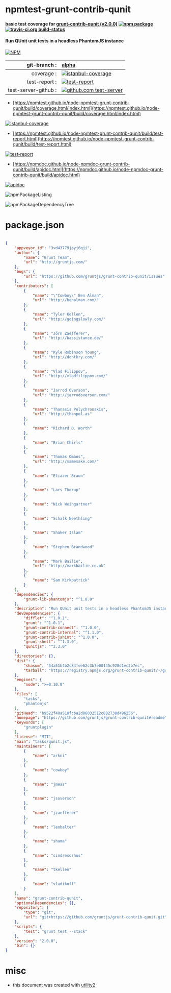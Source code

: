 # npmtest-grunt-contrib-qunit

#### basic test coverage for  [grunt-contrib-qunit (v2.0.0)](https://github.com/gruntjs/grunt-contrib-qunit#readme)  [![npm package](https://img.shields.io/npm/v/npmtest-grunt-contrib-qunit.svg?style=flat-square)](https://www.npmjs.org/package/npmtest-grunt-contrib-qunit) [![travis-ci.org build-status](https://api.travis-ci.org/npmtest/node-npmtest-grunt-contrib-qunit.svg)](https://travis-ci.org/npmtest/node-npmtest-grunt-contrib-qunit)

#### Run QUnit unit tests in a headless PhantomJS instance

[![NPM](https://nodei.co/npm/grunt-contrib-qunit.png?downloads=true&downloadRank=true&stars=true)](https://www.npmjs.com/package/grunt-contrib-qunit)

| git-branch : | [alpha](https://github.com/npmtest/node-npmtest-grunt-contrib-qunit/tree/alpha)|
|--:|:--|
| coverage : | [![istanbul-coverage](https://npmtest.github.io/node-npmtest-grunt-contrib-qunit/build/coverage.badge.svg)](https://npmtest.github.io/node-npmtest-grunt-contrib-qunit/build/coverage.html/index.html)|
| test-report : | [![test-report](https://npmtest.github.io/node-npmtest-grunt-contrib-qunit/build/test-report.badge.svg)](https://npmtest.github.io/node-npmtest-grunt-contrib-qunit/build/test-report.html)|
| test-server-github : | [![github.com test-server](https://npmtest.github.io/node-npmtest-grunt-contrib-qunit/GitHub-Mark-32px.png)](https://npmtest.github.io/node-npmtest-grunt-contrib-qunit/build/app/index.html) | | build-artifacts : | [![build-artifacts](https://npmtest.github.io/node-npmtest-grunt-contrib-qunit/glyphicons_144_folder_open.png)](https://github.com/npmtest/node-npmtest-grunt-contrib-qunit/tree/gh-pages/build)|

- [https://npmtest.github.io/node-npmtest-grunt-contrib-qunit/build/coverage.html/index.html](https://npmtest.github.io/node-npmtest-grunt-contrib-qunit/build/coverage.html/index.html)

[![istanbul-coverage](https://npmtest.github.io/node-npmtest-grunt-contrib-qunit/build/screenCapture.buildCi.browser.%252Ftmp%252Fbuild%252Fcoverage.lib.html.png)](https://npmtest.github.io/node-npmtest-grunt-contrib-qunit/build/coverage.html/index.html)

- [https://npmtest.github.io/node-npmtest-grunt-contrib-qunit/build/test-report.html](https://npmtest.github.io/node-npmtest-grunt-contrib-qunit/build/test-report.html)

[![test-report](https://npmtest.github.io/node-npmtest-grunt-contrib-qunit/build/screenCapture.buildCi.browser.%252Ftmp%252Fbuild%252Ftest-report.html.png)](https://npmtest.github.io/node-npmtest-grunt-contrib-qunit/build/test-report.html)

- [https://npmdoc.github.io/node-npmdoc-grunt-contrib-qunit/build/apidoc.html](https://npmdoc.github.io/node-npmdoc-grunt-contrib-qunit/build/apidoc.html)

[![apidoc](https://npmdoc.github.io/node-npmdoc-grunt-contrib-qunit/build/screenCapture.buildCi.browser.%252Ftmp%252Fbuild%252Fapidoc.html.png)](https://npmdoc.github.io/node-npmdoc-grunt-contrib-qunit/build/apidoc.html)

![npmPackageListing](https://npmtest.github.io/node-npmtest-grunt-contrib-qunit/build/screenCapture.npmPackageListing.svg)

![npmPackageDependencyTree](https://npmtest.github.io/node-npmtest-grunt-contrib-qunit/build/screenCapture.npmPackageDependencyTree.svg)



# package.json

```json

{
    "appveyor_id": "3vd43779joyj6qji",
    "author": {
        "name": "Grunt Team",
        "url": "http://gruntjs.com/"
    },
    "bugs": {
        "url": "https://github.com/gruntjs/grunt-contrib-qunit/issues"
    },
    "contributors": [
        {
            "name": "\"Cowboy\" Ben Alman",
            "url": "http://benalman.com/"
        },
        {
            "name": "Tyler Kellen",
            "url": "http://goingslowly.com/"
        },
        {
            "name": "Jörn Zaefferer",
            "url": "http://bassistance.de/"
        },
        {
            "name": "Kyle Robinson Young",
            "url": "http://dontkry.com/"
        },
        {
            "name": "Vlad Filippov",
            "url": "http://vladfilippov.com/"
        },
        {
            "name": "Jarrod Overson",
            "url": "http://jarrodoverson.com/"
        },
        {
            "name": "Thanasis Polychronakis",
            "url": "http://thanpol.as"
        },
        {
            "name": "Richard D. Worth"
        },
        {
            "name": "Brian Chirls"
        },
        {
            "name": "Thomas Omans",
            "url": "http://samesake.com/"
        },
        {
            "name": "Eliazer Braun"
        },
        {
            "name": "Lars Thorup"
        },
        {
            "name": "Nick Weingartner"
        },
        {
            "name": "Schalk Neethling"
        },
        {
            "name": "Shaker Islam"
        },
        {
            "name": "Stephen Brandwood"
        },
        {
            "name": "Mark Bailie",
            "url": "http://markbailie.co.uk"
        },
        {
            "name": "Sam Kirkpatrick"
        }
    ],
    "dependencies": {
        "grunt-lib-phantomjs": "^1.0.0"
    },
    "description": "Run QUnit unit tests in a headless PhantomJS instance",
    "devDependencies": {
        "difflet": "^1.0.1",
        "grunt": "^1.0.1",
        "grunt-contrib-connect": "^1.0.0",
        "grunt-contrib-internal": "^1.1.0",
        "grunt-contrib-jshint": "^1.0.0",
        "grunt-shell": "^1.3.0",
        "qunitjs": "^2.3.0"
    },
    "directories": {},
    "dist": {
        "shasum": "54a51b4b2c84fee62c3b7e00145c928d1ec2b7ec",
        "tarball": "https://registry.npmjs.org/grunt-contrib-qunit/-/grunt-contrib-qunit-2.0.0.tgz"
    },
    "engines": {
        "node": ">=0.10.0"
    },
    "files": [
        "tasks",
        "phantomjs"
    ],
    "gitHead": "b9522f40a518fcba2d06032512c882738d496256",
    "homepage": "https://github.com/gruntjs/grunt-contrib-qunit#readme",
    "keywords": [
        "gruntplugin"
    ],
    "license": "MIT",
    "main": "tasks/qunit.js",
    "maintainers": [
        {
            "name": "arkni"
        },
        {
            "name": "cowboy"
        },
        {
            "name": "jmeas"
        },
        {
            "name": "jsoverson"
        },
        {
            "name": "jzaefferer"
        },
        {
            "name": "leobalter"
        },
        {
            "name": "shama"
        },
        {
            "name": "sindresorhus"
        },
        {
            "name": "tkellen"
        },
        {
            "name": "vladikoff"
        }
    ],
    "name": "grunt-contrib-qunit",
    "optionalDependencies": {},
    "repository": {
        "type": "git",
        "url": "git+https://github.com/gruntjs/grunt-contrib-qunit.git"
    },
    "scripts": {
        "test": "grunt test --stack"
    },
    "version": "2.0.0",
    "bin": {}
}
```



# misc
- this document was created with [utility2](https://github.com/kaizhu256/node-utility2)
